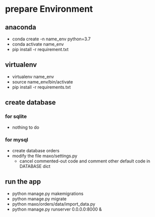 # prepare Environment
## anaconda
- conda create -n name_env python=3.7
- conda activate name_env
- pip install -r requirement.txt

## virtualenv 
- virtualenv name_env
- source name_env/bin/activate
- pip install -r requirements.txt

## create database
### for sqlite 
- nothing to do

### for mysql
- create database orders
- modify the file maxo/settings.py
	- cancel commented-out code and comment other default code in DATABASE dict

## run the app
- python manage.py makemigrations
- python manage.py migrate
- python maxo/orders/data/import_data.py
- python manage.py runserver 0.0.0.0:8000 &


